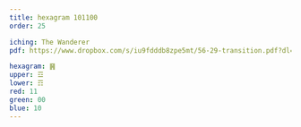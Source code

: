 ```yaml
---
title: hexagram 101100
order: 25

iching: The Wanderer
pdf: https://www.dropbox.com/s/iu9fdddb8zpe5mt/56-29-transition.pdf?dl=0

hexagram: ䷷
upper: ☲
lower: ☶
red: 11
green: 00
blue: 10
---
```

